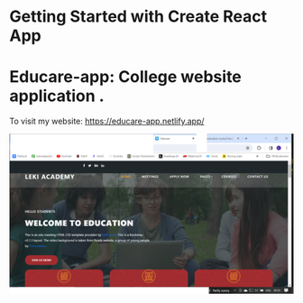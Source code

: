# Getting Started with Create React App
Educare-app: College website application .
=============================

To visit my website: https://educare-app.netlify.app/

![Webiste](public/assets/images/readme-image.png)